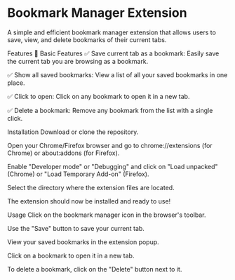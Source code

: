 # Bookmark Manager Extension
A simple and efficient bookmark manager extension that allows users to save, view, and delete bookmarks of their current tabs.

Features
🔹 Basic Features
✅ Save current tab as a bookmark: Easily save the current tab you are browsing as a bookmark.

✅ Show all saved bookmarks: View a list of all your saved bookmarks in one place.

✅ Click to open: Click on any bookmark to open it in a new tab.

✅ Delete a bookmark: Remove any bookmark from the list with a single click.

Installation
Download or clone the repository.

Open your Chrome/Firefox browser and go to chrome://extensions (for Chrome) or about:addons (for Firefox).

Enable "Developer mode" or "Debugging" and click on "Load unpacked" (Chrome) or "Load Temporary Add-on" (Firefox).

Select the directory where the extension files are located.

The extension should now be installed and ready to use!

Usage
Click on the bookmark manager icon in the browser's toolbar.

Use the "Save" button to save your current tab.

View your saved bookmarks in the extension popup.

Click on a bookmark to open it in a new tab.

To delete a bookmark, click on the "Delete" button next to it.
